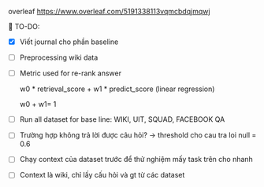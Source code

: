 overleaf https://www.overleaf.com/5191338113vqmcbdqjmqwj

📜 TO-DO:
- [X] Viết journal cho phần baseline
- [ ] Preprocessing wiki data
- [ ] Metric used for re-rank answer 

  w0 \* retrieval_score + w1 \* predict_score (linear regression)
  
  w0 + w1= 1 
- [ ] Run all dataset for base line: WIKI, UIT, SQUAD, FACEBOOK QA
- [ ] Trường hợp không trả lời được câu hỏi?  -> threshold cho cau tra loi null = 0.6
- [ ] Chạy context của dataset trước để thử nghiệm mấy task trên cho nhanh
- [ ] Context là wiki, chỉ lấy cấu hỏi và gt từ các dataset
